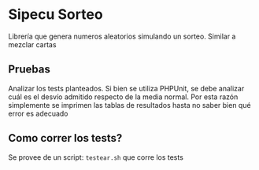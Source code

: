 # Sipecu Sorteo

Librería que genera numeros aleatorios simulando un sorteo. Similar a mezclar
cartas

## Pruebas

Analizar los tests planteados. Si bien se utiliza PHPUnit, se debe analizar cuál
es el desvío admitido respecto de la media normal. Por esta razón simplemente se
imprimen las tablas de resultados hasta no saber bien qué error es adecuado 

## Como correr los tests?

Se provee de un script: `testear.sh` que corre los tests
